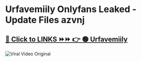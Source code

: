 
 # Urfavemiily Onlyfans Leaked - Update Files azvnj

## <h2><a href="https://clipsfans.com/Urfavemiily&ref=git">🔗 Click to LINKS ⏩⏩ 👉 🟢 Urfavemiily </a></h2>

<a href="https://clipsfans.com/Urfavemiily&ref=git" rel="nofollow" data-target="animated-image.originalLink"><img src="https://i.ibb.co.com/xMMVF88/686577567.gif" alt="Viral Video Original" style="max-width: 100%; display: inline-block;" data-target="animated-image.originalImage"></a>

